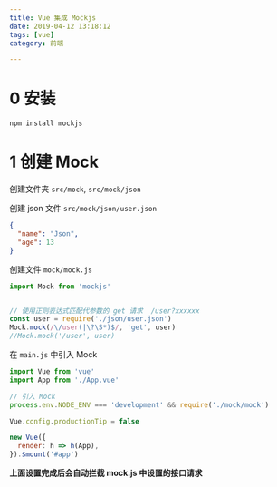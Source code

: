 ```yaml
---
title: Vue 集成 Mockjs
date: 2019-04-12 13:18:12
tags: [vue]
category: 前端

---
```


# 0 安装

```
npm install mockjs
```

# 1 创建 Mock

创建文件夹 `src/mock`, `src/mock/json`

创建 json 文件 `src/mock/json/user.json`

```json
{
  "name": "Json",
  "age": 13
}
```

创建文件 `mock/mock.js`

```js
import Mock from 'mockjs'


// 使用正则表达式匹配代参数的 get 请求  /user?xxxxxx
const user = require('./json/user.json')
Mock.mock(/\/user(|\?\S*)$/, 'get', user)
//Mock.mock('/user', user)
```

在 `main.js` 中引入 Mock

```js
import Vue from 'vue'
import App from './App.vue'

// 引入 Mock
process.env.NODE_ENV === 'development' && require('./mock/mock')

Vue.config.productionTip = false

new Vue({
  render: h => h(App),
}).$mount('#app')
```

**上面设置完成后会自动拦截 mock.js 中设置的接口请求**
